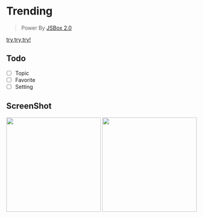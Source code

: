 # Trending 

> Power By [JSBox 2.0](https://itunes.apple.com/cn/app/id1312014438)

[try,try,try!](https://xteko.com/redir?name=Trending&url=http://q659q2a7i.bkt.clouddn.com/Trending-2.0.5.zip)

## Todo 

- [ ] Topic
- [ ] Favorite
- [ ] Setting

## ScreenShot

<img src="http://q659q2a7i.bkt.clouddn.com/1.PNG" width="250"/>
<img src="http://q659q2a7i.bkt.clouddn.com/2.PNG" width="250"/>
